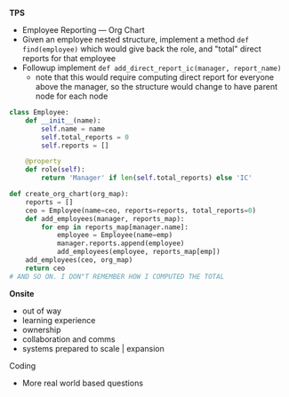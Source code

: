 **TPS**
- Employee Reporting — Org Chart
- Given an employee nested structure, implement a method `def find(employee)` which would give back the role, and "total" direct reports for that employee
- Followup implement `def add_direct_report_ic(manager, report_name)`
	- note that this would require computing direct report for everyone above the manager, so the structure would change to have parent node for each node
```python
class Employee:
	def __init__(name):
		self.name = name
		self.total_reports = 0
		self.reports = []

	@property
	def role(self):
		return 'Manager' if len(self.total_reports) else 'IC'

def create_org_chart(org_map):
	reports = []
	ceo = Employee(name=ceo, reports=reports, total_reports=0)
	def add_employees(manager, reports_map):
		for emp in reports_map[manager.name]:
			employee = Employee(name=emp)
			manager.reports.append(employee)
			add_employees(employee, reports_map[emp])
	add_employees(ceo, org_map)
	return ceo
# AND SO ON. I DON"T REMEMBER HOW I COMPUTED THE TOTAL

```

**Onsite** 
- out of way 
- learning experience
- ownership
- collaboration and comms
- systems prepared to scale | expansion 

Coding
- More real world based questions
